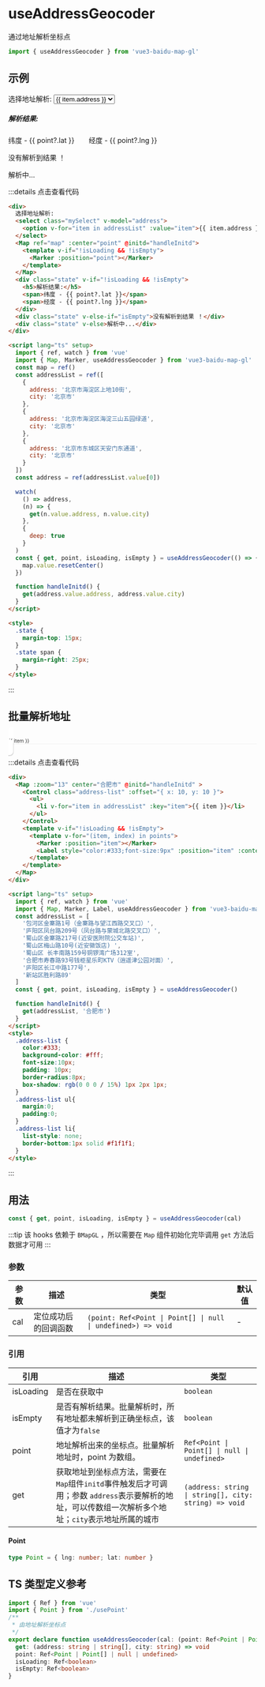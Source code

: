 # useAddressGeocoder <Badge type="tip" text="^0.0.39" />

通过地址解析坐标点

```ts
import { useAddressGeocoder } from 'vue3-baidu-map-gl'
```

## 示例

<div>
  选择地址解析:
  <select class="mySelect" v-model="address">
    <option v-for="item in addressList" :value="item">{{ item.address }}</option>
  </select>
  <Map ref="map" :center="point" @initd="handleInitd" >
    <template v-if="!isLoading && !isEmpty">
      <Marker :position="point"></Marker>
    </template>
  </Map>
  <div class="state" v-if="!isLoading && !isEmpty">
    <h5>解析结果:</h5>
    <span>纬度 - {{ point?.lat }}</span>
    <span>经度 - {{ point?.lng }}</span>
  </div>
  <div class="state" v-else-if="isEmpty">
    没有解析到结果 ！
  </div>
  <div class="state"  v-else>
    解析中...
  </div>
</div>

<script lang="ts" setup>
  import { ref, watch } from 'vue'
  import { useAddressGeocoder } from 'vue3-baidu-map-gl'
  const map = ref()
  const addressList = ref([
    {
      address: '北京市海淀区上地10街',
      city: '北京市'
    },
    {
      address: '北京市海淀区海淀三山五园绿道',
      city: '北京市'
    },
    {
      address: '北京市东城区天安门东通道',
      city: '北京市'
    },
    {
      address: '北京市昌平区国家知识产权局科学城办公区-5号楼',
      city: '北京市'
    },
    {
      address: '北京市朝阳区东三环中路7号院-1',
      city: '北京市'
    }
  ])

  const addressList1 = ["包河区金寨路1号（金寨路与望江西路交叉口）",
            "庐阳区凤台路209号（凤台路与蒙城北路交叉口）",
            "蜀山区金寨路217号(近安医附院公交车站)",
            "蜀山区梅山路10号(近安徽饭店) ",
            "蜀山区 长丰南路159号铜锣湾广场312室",
            "合肥市寿春路93号钱柜星乐町KTV（逍遥津公园对面）",
            "庐阳区长江中路177号",
            "新站区胜利路89"]
  const address = ref(addressList.value[0])

  watch(
    () => address,
    (n) => {
      get(n.value.address, n.value.city)
    },
    {
      deep: true
    }
  )
  const { get, point, isLoading, isEmpty } = useAddressGeocoder(() => {
    map.value.resetCenter()
  })

  const { get:get1, point:points, isLoading:isLoading1, isEmpty:isEmpty1 } = useAddressGeocoder()

  function handleInitd() {
    get(address.value.address, address.value.city)
  }
  function handleInitd1() {
    get1(addressList1, "合肥市")
  }
</script>

<style>
  .state {
    margin-top: 15px;
  }
  .state span {
    margin-right: 25px;
  }
  .address-list {
    color:#333; 
    background-color: #fff;
    font-size:10px; 
    padding: 10px;
    border-radius:8px;
    box-shadow: rgb(0 0 0 / 15%) 1px 2px 1px;
  }
  .address-list ul{
    margin:0;
    padding:0;
  }
  .address-list li{
    list-style: none;
    border-bottom:1px solid #f1f1f1;
  }
</style>

:::details 点击查看代码

<!-- prettier-ignore -->
```html
<div>
  选择地址解析:
  <select class="mySelect" v-model="address">
    <option v-for="item in addressList" :value="item">{{ item.address }}</option>
  </select>
  <Map ref="map" :center="point" @initd="handleInitd">
    <template v-if="!isLoading && !isEmpty">
      <Marker :position="point"></Marker>
    </template>
  </Map>
  <div class="state" v-if="!isLoading && !isEmpty">
    <h5>解析结果:</h5>
    <span>纬度 - {{ point?.lat }}</span>
    <span>经度 - {{ point?.lng }}</span>
  </div>
  <div class="state" v-else-if="isEmpty">没有解析到结果 ！</div>
  <div class="state" v-else>解析中...</div>
</div>

<script lang="ts" setup>
  import { ref, watch } from 'vue'
  import { Map, Marker, useAddressGeocoder } from 'vue3-baidu-map-gl'
  const map = ref()
  const addressList = ref([
    {
      address: '北京市海淀区上地10街',
      city: '北京市'
    },
    {
      address: '北京市海淀区海淀三山五园绿道',
      city: '北京市'
    },
    {
      address: '北京市东城区天安门东通道',
      city: '北京市'
    }
  ])
  const address = ref(addressList.value[0])

  watch(
    () => address,
    (n) => {
      get(n.value.address, n.value.city)
    },
    {
      deep: true
    }
  )
  const { get, point, isLoading, isEmpty } = useAddressGeocoder(() => {
    map.value.resetCenter()
  })

  function handleInitd() {
    get(address.value.address, address.value.city)
  }
</script>

<style>
  .state {
    margin-top: 15px;
  }
  .state span {
    margin-right: 25px;
  }
</style>
```

:::

## 批量解析地址

<div>
  <Map :zoom="13" center="合肥市" @initd="handleInitd1" >
    <Control class="address-list" :offset="{ x: 10, y: 10 }">
      <ul>
        <li v-for="item in addressList1" :key="item">{{ item }}</li>
      </ul>
    </Control>
    <template v-if="!isLoading1 && !isEmpty1">
      <template v-for="(item, index) in points">
        <Marker :position="item"></Marker>
        <Label style="color:#333;font-size:9px" :position="item" :content="addressList1[index]"></Label>
      </template>
    </template>
  </Map>
</div>

:::details 点击查看代码

<!-- prettier-ignore -->
```html
<div>
  <Map :zoom="13" center="合肥市" @initd="handleInitd" >
    <Control class="address-list" :offset="{ x: 10, y: 10 }">
      <ul>
        <li v-for="item in addressList" :key="item">{{ item }}</li>
      </ul>
    </Control>
    <template v-if="!isLoading && !isEmpty">
      <template v-for="(item, index) in points">
        <Marker :position="item"></Marker>
        <Label style="color:#333;font-size:9px" :position="item" :content="addressList[index]"></Label>
      </template>
    </template>
  </Map>
</div>

<script lang="ts" setup>
  import { ref, watch } from 'vue'
  import { Map, Marker, Label, useAddressGeocoder } from 'vue3-baidu-map-gl'
  const addressList = [
    '包河区金寨路1号（金寨路与望江西路交叉口）',
    '庐阳区凤台路209号（凤台路与蒙城北路交叉口）',
    '蜀山区金寨路217号(近安医附院公交车站)',
    '蜀山区梅山路10号(近安徽饭店) ',
    '蜀山区 长丰南路159号铜锣湾广场312室',
    '合肥市寿春路93号钱柜星乐町KTV（逍遥津公园对面）',
    '庐阳区长江中路177号',
    '新站区胜利路89'
  ]
  const { get, point, isLoading, isEmpty } = useAddressGeocoder()

  function handleInitd() {
    get(addressList, '合肥市')
  }
</script>
<style>
  .address-list {
    color:#333; 
    background-color: #fff;
    font-size:10px; 
    padding: 10px;
    border-radius:8px;
    box-shadow: rgb(0 0 0 / 15%) 1px 2px 1px;
  }
  .address-list ul{
    margin:0;
    padding:0;
  }
  .address-list li{
    list-style: none;
    border-bottom:1px solid #f1f1f1;
  }
</style>
```

:::

## 用法

```ts
const { get, point, isLoading, isEmpty } = useAddressGeocoder(cal)
```

:::tip
该 hooks 依赖于 `BMapGL` ，所以需要在 `Map` 组件初始化完毕调用 `get` 方法后数据才可用
:::

### 参数

| 参数 | 描述                 | 类型                                                          | 默认值 |
| ---- | -------------------- | ------------------------------------------------------------- | ------ |
| cal  | 定位成功后的回调函数 | `(point: Ref<Point \| Point[] \| null \| undefined>) => void` | -      |

### 引用

| 引用      | 描述                                                                                                                                                 | 类型                                                  |
| --------- | ---------------------------------------------------------------------------------------------------------------------------------------------------- | ----------------------------------------------------- |
| isLoading | 是否在获取中                                                                                                                                         | `boolean`                                             |
| isEmpty   | 是否有解析结果。批量解析时，所有地址都未解析到正确坐标点，该值才为`false`                                                                            | `boolean`                                             |
| point     | 地址解析出来的坐标点。批量解析地址时，point 为数组。                                                                                                 | `Ref<Point \| Point[] \| null \| undefined>`          |
| get       | 获取地址到坐标点方法，需要在`Map`组件`initd`事件触发后才可调用；参数 `address`表示要解析的地址，可以传数组一次解析多个地址；`city`表示地址所属的城市 | `(address: string \| string[], city: string) => void` |

#### Point

```ts
type Point = { lng: number; lat: number }
```

## TS 类型定义参考

```ts
import { Ref } from 'vue'
import { Point } from './usePoint'
/**
 * 由地址解析坐标点
 */
export declare function useAddressGeocoder(cal: (point: Ref<Point | Point[]>) => void): {
  get: (address: string | string[], city: string) => void
  point: Ref<Point | Point[] | null | undefined>
  isLoading: Ref<boolean>
  isEmpty: Ref<boolean>
}
```
